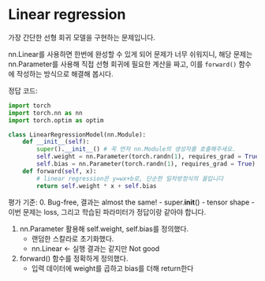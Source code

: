 # Linear regression
가장 간단한 선형 회귀 모델을 구현하는 문제입니다.

nn.Linear를 사용하면 한번에 완성할 수 있게 되어 문제가 너무 쉬워지니, 해당 문제는 nn.Parameter를 사용해 직접 선형 회귀에 필요한 계산을 짜고, 이를 `forward()` 함수에 작성하는 방식으로 해결해 봅시다.

정답 코드:

```python
import torch
import torch.nn as nn
import torch.optim as optim

class LinearRegressionModel(nn.Module):
    def __init__(self):
        super().__init__() # 꼭 먼저 nn.Module의 생성자를 호출해주세요.
        self.weight = nn.Parameter(torch.randn(1), requires_grad = True) # learnable 한 nn.Parameter로 선언해야 합니다.
        self.bias = nn.Parameter(torch.randn(1), requires_grad = True)
    def forward(self, x):
        # linear regression은 y=wx+b로, 단순한 일차방정식의 꼴입니다
        return self.weight * x + self.bias

```

평가 기준:
0. Bug-free, 결과는 almost the same!
    - super.__init__()
    - tensor shape
    - 이번 문제는 loss, 그리고 학습된 파라미터가 정답이랑 같아야 합니다.
1. nn.Parameter 활용해 self.weight, self.bias를 정의했다.
    - 랜덤한 스칼라로 초기화했다.
    - nn.Linear <- 실행 결과는 같지만 Not good
2. forward() 함수를 정확하게 정의했다.
    - 입력 데이터에 weight를 곱하고 bias를 더해 return한다